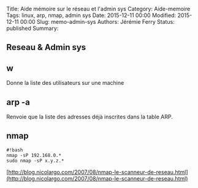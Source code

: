 Title: Aide mémoire sur le réseau et l'admin sys
Category: Aide-memoire
Tags: linux, arp, nmap, admin sys
Date: 2015-12-11 00:00
Modified: 2015-12-11 00:00
Slug: memo-admin-sys
Authors: Jérémie Ferry
Status: published
Summary:

## Reseau & Admin sys

## w

Donne la liste des utilisateurs sur une machine

## arp -a

Renvoie que la liste des adresses déjà inscrites dans la table ARP.

## nmap

    #!bash
    nmap -sP 192.168.0.*
    sudo nmap -sP x.y.z.*

[http://blog.nicolargo.com/2007/08/nmap-le-scanneur-de-reseau.html](http://blog.nicolargo.com/2007/08/nmap-le-scanneur-de-reseau.html)
